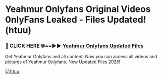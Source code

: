 # Yeahmur Onlyfans Original Videos 0nlyFans Leaked - Files Updated! (htuu)

<h3>🔴 CLICK HERE 🌐==►► <a href="https://tinyurl.com/2m67pmp6" rel="nofollow">Yeahmur Onlyfans Updated Files</a></h3>

Get Yeahmur Onlyfans and all content. Now you can access all videos and pictures of Yeahmur Onlyfans. New Updated Files 2025!

[![htuu](https://i.imgur.com/H4QAA4z.gif)](https://tinyurl.com/2m67pmp6)